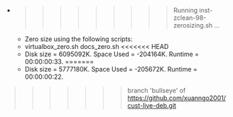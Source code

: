 * >>>>>>>>> Running inst-zclean-98-zerosizing.sh ...
  * Zero size using the following scripts:
  * virtualbox_zero.sh docs_zero.sh
<<<<<<< HEAD
  * Disk size = 6095092K. Space Used = -204164K. Runtime = 00:00:00:33.
=======
  * Disk size = 5777180K. Space Used = -205672K. Runtime = 00:00:00:22.
>>>>>>> branch 'bullseye' of https://github.com/xuanngo2001/cust-live-deb.git
